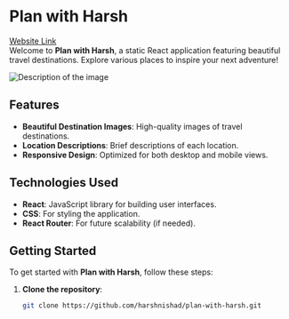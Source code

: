 # Plan with Harsh
<a href="https://plan-with-harsh-react-q1zui8cnp-harshnishads-projects.vercel.app">Website Link </a>
<br />
Welcome to **Plan with Harsh**, a static React application featuring beautiful travel destinations. Explore various places to inspire your next adventure!

<img src="https://i.ibb.co/WfTDcFk/Screenshot-2024-10-07-110259.png" alt="Description of the image" >


## Features

- **Beautiful Destination Images**: High-quality images of travel destinations.
- **Location Descriptions**: Brief descriptions of each location.
- **Responsive Design**: Optimized for both desktop and mobile views.

## Technologies Used

- **React**: JavaScript library for building user interfaces.
- **CSS**: For styling the application.
- **React Router**: For future scalability (if needed).

## Getting Started

To get started with **Plan with Harsh**, follow these steps:

1. **Clone the repository**:

   ```bash
   git clone https://github.com/harshnishad/plan-with-harsh.git


